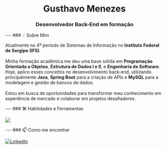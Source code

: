 <h1 align="center">Gusthavo Menezes</h1>
<h3 align="center">Desenvolvedor Back-End em formação</h3>
---
### 💡 Sobre Mim
<p align="left">
  Atualmente no 4º período de Sistemas de Informação no <strong>Instituto Federal de Sergipe (IFS)</strong>.
  <br><br>
  Minha formação acadêmica me deu uma base sólida em <strong>Programação Orientada a Objetos</strong>, <strong>Estrutura de Dados I e II</strong>, e <strong>Engenharia de Software</strong>. Hoje, aplico esses conceitos no desenvolvimento back-end, utilizando principalmente <strong>Java</strong>, <strong>Spring Boot</strong> para a criação de APIs e <strong>MySQL</strong> para a modelagem e gestão de bancos de dados.
  <br><br>
  Estou em busca de oportunidades para transformar meu conhecimento em experiência de mercado e colaborar em projetos desafiadores.
</p>
---
### 🛠️ Habilidades e Ferramentas
<p align="left">
  <a href="https://skillicons.dev">
    <img src="https://skillicons.dev/icons?i=java,spring,mysql,git&perline=4" />
  </a>
</p>
---
### 📫 Como me encontrar
<p>
  <a href="https://www.linkedin.com/in/gusthavomnz/" target="_blank">
    <img src="https://img.shields.io/badge/LinkedIn-0077B5?style=for-the-badge&logo=linkedin&logoColor=white" alt="LinkedIn">
  </a>
</p>
